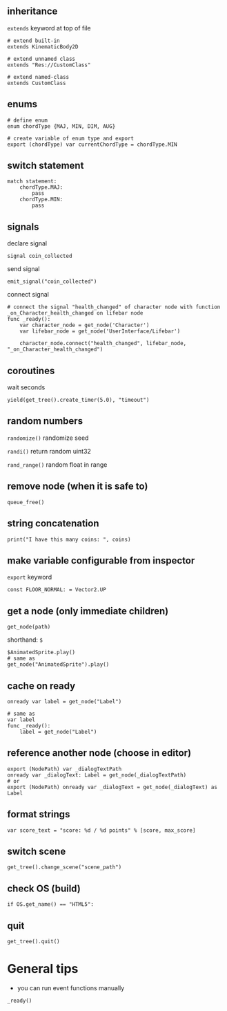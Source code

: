 ## inheritance
`extends` keyword at top of file
```gdscript
# extend built-in
extends KinematicBody2D

# extend unnamed class
extends "Res://CustomClass"

# extend named-class
extends CustomClass
```

## enums
```gdscript
# define enum
enum chordType {MAJ, MIN, DIM, AUG}

# create variable of enum type and export
export (chordType) var currentChordType = chordType.MIN
```

## switch statement
```gdscript
match statement:
	chordType.MAJ:
		pass
	chordType.MIN:
		pass
```

## signals
declare signal
```gdscript
signal coin_collected
```

send signal
```gdscript
emit_signal("coin_collected")
```

connect signal
```gdscript
# connect the signal "health_changed" of character node with function _on_Character_health_changed on lifebar node
func _ready():
	var character_node = get_node('Character')
	var lifebar_node = get_node('UserInterface/Lifebar')

	character_node.connect("health_changed", lifebar_node, "_on_Character_health_changed")
```

## coroutines
wait seconds
```gdscript
yield(get_tree().create_timer(5.0), "timeout")
```

## random numbers
`randomize()` randomize seed

`randi()` return random uint32

`rand_range()` random float in range

## remove node (when it is safe to)
```gdscript
queue_free()
```

## string concatenation
```gdscript
print("I have this many coins: ", coins)
```

## make variable configurable from inspector
`export` keyword
```gdscript
const FLOOR_NORMAL: = Vector2.UP
```

## get a node (only immediate children)
```gdscript
get_node(path)
```

shorthand: `$`
```gdscript
$AnimatedSprite.play()
# same as
get_node("AnimatedSprite").play()
```

## cache on ready
```gdscript
onready var label = get_node("Label")

# same as
var label
func _ready():
	label = get_node("Label")
```

## reference another node (choose in editor)
```gdscript
export (NodePath) var _dialogTextPath
onready var _dialogText: Label = get_node(_dialogTextPath)
# or
export (NodePath) onready var _dialogText = get_node(_dialogText) as Label
```

## format strings
```gdscript
var score_text = "score: %d / %d points" % [score, max_score]
```

## switch scene
```gdscript
get_tree().change_scene("scene_path")
```

## check OS (build)
```gdscript
if OS.get_name() == "HTML5":
```

## quit
```gdscript
get_tree().quit()
```

# General tips
- you can run event functions manually

```gdscript
_ready()
```
